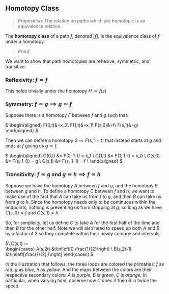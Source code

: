 ## Homotopy Class

> *Proposition*: The relation on paths which are homotopic is an equivalence relation.

The **homotopy class** of a path $f$, denoted $\left[f\right]$, is the equivalence class of $f$ under a homotopy.

> *Proof*

We want to show that path homotopies are reflexive, symmetric, and transitive.

### Reflexivity:  $f \simeq f$

This holds trivially under the homotopy $H \coloneqq f(s)$ 

### Symmetry:  $f \simeq g \implies g \simeq f$

Suppose there is a homotopy $F$ between $f$ and $g$ such that: 

$
\begin{aligned}
F(0,t)&=x_0\\
F(1,t)&=x_1\\
F(s,0)&=f\\
F(s,1)&=g\\
\end{aligned}
$

Then we can define a homotopy $G \coloneqq F(s,1-t)$ that instead starts at $g$ and ends at $f$ giving us $g \simeq f$.

$
\begin{aligned}
G(0,t) &= F(0, 1-t) = x_1 \\
G(1,t) &= F(1, 1-t) = x_0 \\
G(s,0) &= F(s, 1-0) = g \\
G(s,1) &= F(s, 1-1) = f \\
\end{aligned}
$

### Transitivity:  $f \simeq g$ and $g \simeq h \implies f \simeq h$

Suppose we have the homotopy $A$ between $f$ and $g$, and the homotopy $B$ between $g$ and $h$.
To define a homotopy $C$ between $f$ and $h$, we want to make use of the fact that $A$ can take us from $f$ to $g$, and then $B$ can take us from $g$ to $h$. Since the homotopy needs only to be continuous within the endpoints, nothing is preventing us from stopping at $g$; so long as we have $C(s,0)=f$ and $C(s,1)=h$.

So, for simplicity, let us define $C$ to take $A$ for the first half of the time and then $B$ for the other half. Note we will also need to speed up both $A$ and $B$ by a factor of 2 so they complete within their newly compressed intervals. 

$\\
C(s,t) :=  
\begin{cases}
   A(s,2t) &t\in\left[0,\frac{1}{2}\right) \\
   B(s,2t-1) &t\in\left[\frac{1}{2},1\right] 
\end{cases}
$

In the illustration that follows, the three loops are colored the primaries: $f$ as *red*, $g$ as *blue*, $h$ as *yellow*.
And the maps between the colors are their respective secondary colors: $A$ is *purple*, $B$ is *green*, $C$ is *orange*.
In particular, when varying *time*, observe how $C$ does $A$ then $B$ in twice the speed.